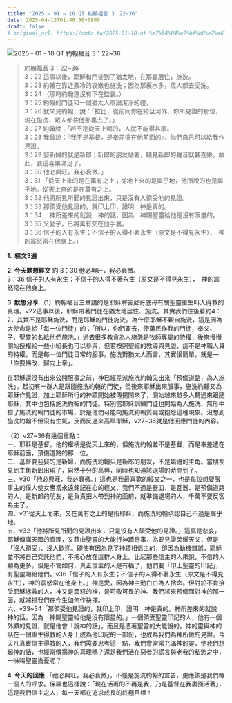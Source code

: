 ```yaml
---
title: "2025 – 01 – 10 QT 約翰福音 3：22~36"
date: 2025-04-12T01:40:56+0800
draft: false
# original_url: https://cmtc.tw/2025-01-10-qt-%e7%b4%84%e7%bf%b0%e7%a6%8f%e9%9f%b3-3%ef%bc%9a2236
---
```


![2025 – 01 – 10 QT 約翰福音 3：22\~36](/images/qt.jpg  "2025 – 01 – 10 QT 約翰福音 3：22\~36")

> 約翰福音 3：22\~36  
> 3：22 這事以後，耶穌和門徒到了猶太地，在那裏居住，施洗。  
> 3：23 約翰在靠近撒冷的哀嫩也施洗；因為那裏水多，眾人都去受洗。  
> 3：24 （那時約翰還沒有下在監裏。）  
> 3：25 約翰的門徒和一個猶太人辯論潔淨的禮，  
> 3：26 就來見約翰，說：「拉比，從前同你在約旦河外、你所見證的那位，現在施洗，眾人都往他那裏去了。」  
> 3：27 約翰說：「若不是從天上賜的，人就不能得甚麼。  
> 3：28 我曾說：『我不是基督，是奉差遣在他前面的』，你們自己可以給我作見證。  
> 3：29 娶新婦的就是新郎；新郎的朋友站著，聽見新郎的聲音就甚喜樂。故此，我這喜樂滿足了。  
> 3：30 他必興旺，我必衰微。」  
> 3：31 「從天上來的是在萬有之上；從地上來的是屬乎地，他所說的也是屬乎地。從天上來的是在萬有之上。  
> 3：32 他將所見所聞的見證出來，只是沒有人領受他的見證。  
> 3：33 那領受他見證的，就印上印，證明　神是真的。  
> 3：34 　神所差來的就說　神的話，因為　神賜聖靈給他是沒有限量的。  
> 3：35 父愛子，已將萬有交在他手裏。  
> 3：36 信子的人有永生；不信子的人得不著永生（原文是不得見永生），　神的震怒常在他身上。」

**1.  經文3遍**

**2. 今天默想經文**
約 3：30 他必興旺，我必衰微。  
3：36 信子的人有永生；不信子的人得不著永生（原文是不得見永生），　神的震怒常在他身上。

**3. 默想分享**
（1）約翰福音三章講的是耶穌解答尼哥底母有關聖靈重生叫人得救的真理。v22這事以後，耶穌帶著門徒在猶太地居住、施洗。其實我們往後看約4：2，其實不是耶穌施洗，而是耶穌的門徒施洗。為什麼耶穌不親自施洗，這是因為大使命是給「每一位門徒」的：「所以，你們要去，使萬民作我的門徒，奉父、子、聖靈的名給他們施洗。」過去很多教會為人施洗是牧師專屬的特權，後來慢慢開始授權給一些小組長也可以參與，但若按照聖經的教導與見證，這不是神職人員的特權，而是每一位門徒日常的服事。施洗對猶太人而言，其實很簡單，就是—「你要悔改，歸向上帝」。

在耶穌還沒有出來公開服事之前，神已經差派施洗約翰先出來「預備道路，為人施洗」。起初有一群人是跟隨施洗約翰的門徒，但後來耶穌出來服事，施洗約翰又為耶穌作見證，加上耶穌所行的神蹟開始被傳揚開來了，開始越來越多人轉過來跟隨耶穌，其中也包括施洗約翰的門徒。特別當耶穌訓練門徒也開始為人施洗，無形中搶了施洗約翰門徒的市場，於是他們可能向施洗約翰質疑或抱怨這種現象。沒想到施洗約翰不但沒有生氣，反而反過來高舉耶穌，v27\~36就是他回應門徒的內容。

（2）v27\~36有幾個重點：  
一、耶穌是基督，他的權柄是從天上來的，但施洗約翰並不是基督，而是奉差遣在耶穌前面，預備道路的那一位。  
二、基督要迎娶的是新婦，而施洗約翰只是新郎的朋友，不是婚禮的主角。當朋友見到主角新郎出現了，自然十分的高興，同時也知道該退場的時間到了。  
三、v30「他必興旺，我必衰微。」這也是我最喜歡的經文之一，也是每位想要服事主的僕人使女應當永遠銘記在心的經文，我們不過是器皿、是瓦器、是預備道路的人，是新郎的朋友，是負責把人帶到神的面前，就準備退場的人，千萬不要反客為主了。  
四、v31從天上而來，又在萬有之上的是指耶穌，而施洗約翰承認自己不過是屬乎地。  
五、v32「他將所見所聞的見證出來，只是沒有人領受他的見證。」這真是悲哀，耶穌傳講天國的真理，又藉由聖靈的大能行神蹟奇事，為要見證榮耀天父，但是「沒人領受」、沒人歡迎。即使有因為見了神蹟相信主的，卻因為動機錯誤，耶穌並不將自己交託他們，不把心放在這群人身上。比起那些信主的人來說，不信的人顯為更多。但是不管如何，真正信主的人是有福了，他們要「印上聖靈的印記」，有聖靈賜給他們。v36「信子的人有永生；不信子的人得不著永生（原文是不得見永生），神的震怒常在他身上。」神是愛，因為神主動白白為人捨命。但對於不肯接受耶穌拯救的人，神又是震怒的神，是可敬可畏的神。我們將來預備面對神的那一面，就端視我們在今生如何作抉擇。  
六、v33\~34「那領受他見證的，就印上印，證明　神是真的。神所差來的就說　神的話，因為　神賜聖靈給他是沒有限量的。」一個領受聖靈印記的人，他有一個外顯的見證，就是他會「說神的話」，而且是憑著聖靈的大能說的。神的靈與神的話在一個重生得救的人身上成為他印記的一部份，也成為我們為神所做的見證。今天凡真實信主得救的人，我們需要思考這一點，我們會常常充滿神的靈，使我們想起神的話，也經常傳揚神的真理嗎？還是我們活在惡者的謊言與老我的私慾之中，一味叫聖靈擔憂呢？

**4. 今天的回應**
「祂必興旺，我必衰微」，不僅是施洗約翰的宣告，更應該是我們每一個人的呼求。保羅也這樣說：「現在活著的不再是我，乃是基督在我裏面活著」，這是我們信主之人，每一天都在追求成長的終極目標！
